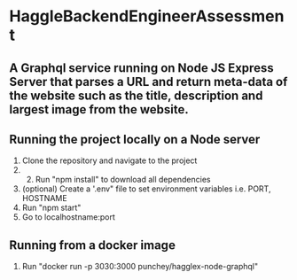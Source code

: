 # HaggleBackendEngineerAssessment
## A Graphql service running on Node JS Express Server that parses a URL and return meta-data of the website such as the title, description and largest image from the website.

## Running the project locally on a Node server
1. Clone the repository and navigate to the project
2. 2. Run "npm install" to download all dependencies
3. (optional) Create a '.env" file to set environment variables i.e. PORT, HOSTNAME 
4. Run "npm start" 
5. Go to localhostname:port

## Running from a docker image
1. Run "docker run -p 3030:3000 punchey/hagglex-node-graphql" 
